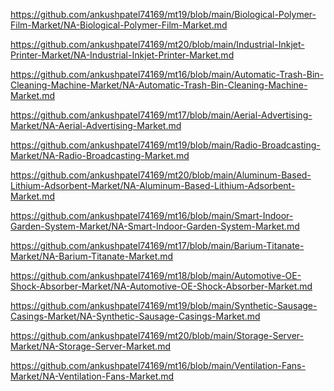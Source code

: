 <p><a href="https://github.com/ankushpatel74169/mt19/blob/main/Biological-Polymer-Film-Market/NA-Biological-Polymer-Film-Market.md">https://github.com/ankushpatel74169/mt19/blob/main/Biological-Polymer-Film-Market/NA-Biological-Polymer-Film-Market.md</a></p><p><a href="https://github.com/ankushpatel74169/mt20/blob/main/Industrial-Inkjet-Printer-Market/NA-Industrial-Inkjet-Printer-Market.md">https://github.com/ankushpatel74169/mt20/blob/main/Industrial-Inkjet-Printer-Market/NA-Industrial-Inkjet-Printer-Market.md</a></p><p><a href="https://github.com/ankushpatel74169/mt16/blob/main/Automatic-Trash-Bin-Cleaning-Machine-Market/NA-Automatic-Trash-Bin-Cleaning-Machine-Market.md">https://github.com/ankushpatel74169/mt16/blob/main/Automatic-Trash-Bin-Cleaning-Machine-Market/NA-Automatic-Trash-Bin-Cleaning-Machine-Market.md</a></p><p><a href="https://github.com/ankushpatel74169/mt17/blob/main/Aerial-Advertising-Market/NA-Aerial-Advertising-Market.md">https://github.com/ankushpatel74169/mt17/blob/main/Aerial-Advertising-Market/NA-Aerial-Advertising-Market.md</a></p><p><a href="https://github.com/ankushpatel74169/mt19/blob/main/Radio-Broadcasting-Market/NA-Radio-Broadcasting-Market.md">https://github.com/ankushpatel74169/mt19/blob/main/Radio-Broadcasting-Market/NA-Radio-Broadcasting-Market.md</a></p><p><a href="https://github.com/ankushpatel74169/mt20/blob/main/Aluminum-Based-Lithium-Adsorbent-Market/NA-Aluminum-Based-Lithium-Adsorbent-Market.md">https://github.com/ankushpatel74169/mt20/blob/main/Aluminum-Based-Lithium-Adsorbent-Market/NA-Aluminum-Based-Lithium-Adsorbent-Market.md</a></p><p><a href="https://github.com/ankushpatel74169/mt16/blob/main/Smart-Indoor-Garden-System-Market/NA-Smart-Indoor-Garden-System-Market.md">https://github.com/ankushpatel74169/mt16/blob/main/Smart-Indoor-Garden-System-Market/NA-Smart-Indoor-Garden-System-Market.md</a></p><p><a href="https://github.com/ankushpatel74169/mt17/blob/main/Barium-Titanate-Market/NA-Barium-Titanate-Market.md">https://github.com/ankushpatel74169/mt17/blob/main/Barium-Titanate-Market/NA-Barium-Titanate-Market.md</a></p><p><a href="https://github.com/ankushpatel74169/mt18/blob/main/Automotive-OE-Shock-Absorber-Market/NA-Automotive-OE-Shock-Absorber-Market.md">https://github.com/ankushpatel74169/mt18/blob/main/Automotive-OE-Shock-Absorber-Market/NA-Automotive-OE-Shock-Absorber-Market.md</a></p><p><a href="https://github.com/ankushpatel74169/mt19/blob/main/Synthetic-Sausage-Casings-Market/NA-Synthetic-Sausage-Casings-Market.md">https://github.com/ankushpatel74169/mt19/blob/main/Synthetic-Sausage-Casings-Market/NA-Synthetic-Sausage-Casings-Market.md</a></p><p><a href="https://github.com/ankushpatel74169/mt20/blob/main/Storage-Server-Market/NA-Storage-Server-Market.md">https://github.com/ankushpatel74169/mt20/blob/main/Storage-Server-Market/NA-Storage-Server-Market.md</a></p><p><a href="https://github.com/ankushpatel74169/mt16/blob/main/Ventilation-Fans-Market/NA-Ventilation-Fans-Market.md">https://github.com/ankushpatel74169/mt16/blob/main/Ventilation-Fans-Market/NA-Ventilation-Fans-Market.md</a></p>
